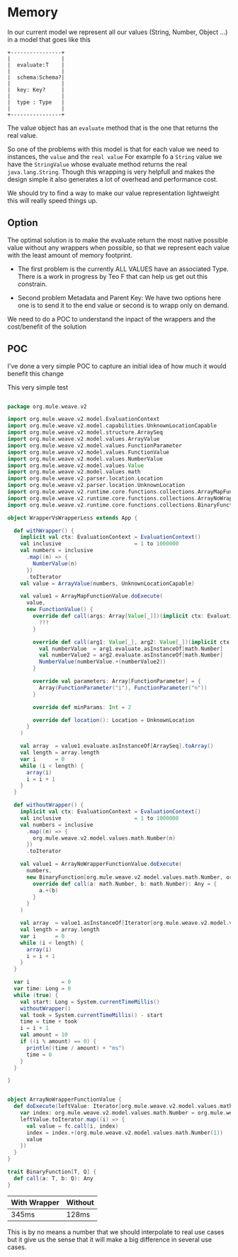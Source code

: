# Memory


In our current model we represent all our values (String, Number, Object ...) in a model that goes like this


    +----------------+
    |                |
    |  evaluate:T    |
    |                |
    |  schema:Schema?|
    |                |
    |  key: Key?     |
    |                |
    |  type : Type   |
    |                |        
    +----------------+

The value object has an `evaluate` method that is the one that returns the real value. 

So one of the problems with this model is that for each value we need to instances, the `value` and the `real value` For example fo a `String` value we have the `StringValue` whose evaluate method returns the real `java.lang.String`. Though this wrapping is very helpfull and makes the design simple it also generates a lot of overhead and performance cost. 

We should try to find a way to make our value representation lightweight this will really speed things up. 


## Option

The optimal solution is to make the evaluate return the most native possible value without any wrappers when possible, so that we represent each value with the least amount of memory footprint.

- The first problem is the currently ALL VALUES have an associated Type. There is a work in progress by Teo F that can help us get out this constrain.

- Second problem Metadata and Parent Key: We have two options here one is to send it to the end value or second is to wrapp only on demand. 


We need to do a POC to understand the inpact of the wrappers and the cost/benefit of the solution


## POC

I've done a very simple POC to capture an initial idea of how much it would benefit this change

This very simple test 

```scala

package org.mule.weave.v2

import org.mule.weave.v2.model.EvaluationContext
import org.mule.weave.v2.model.capabilities.UnknownLocationCapable
import org.mule.weave.v2.model.structure.ArraySeq
import org.mule.weave.v2.model.values.ArrayValue
import org.mule.weave.v2.model.values.FunctionParameter
import org.mule.weave.v2.model.values.FunctionValue
import org.mule.weave.v2.model.values.NumberValue
import org.mule.weave.v2.model.values.Value
import org.mule.weave.v2.model.values.math
import org.mule.weave.v2.parser.location.Location
import org.mule.weave.v2.parser.location.UnknownLocation
import org.mule.weave.v2.runtime.core.functions.collections.ArrayMapFunctionValue
import org.mule.weave.v2.runtime.core.functions.collections.ArrayNoWrapperFunctionValue
import org.mule.weave.v2.runtime.core.functions.collections.BinaryFunction

object WrapperVsWrapperLess extends App {

  def withWrapper() {
    implicit val ctx: EvaluationContext = EvaluationContext()
    val inclusive                       = 1 to 1000000
    val numbers = inclusive
      .map((n) => {
        NumberValue(n)
      })
      .toIterator
    val value = ArrayValue(numbers, UnknownLocationCapable)

    val value1 = ArrayMapFunctionValue.doExecute(
      value,
      new FunctionValue() {
        override def call(args: Array[Value[_]])(implicit ctx: EvaluationContext): Value[_] = {
          ???
        }

        override def call(arg1: Value[_], arg2: Value[_])(implicit ctx: EvaluationContext): Value[_] = {
          val numberValue  = arg1.evaluate.asInstanceOf[math.Number]
          val numberValue2 = arg2.evaluate.asInstanceOf[math.Number]
          NumberValue(numberValue.+(numberValue2))
        }

        override val parameters: Array[FunctionParameter] = {
          Array(FunctionParameter("i"), FunctionParameter("n"))
        }

        override def minParams: Int = 2

        override def location(): Location = UnknownLocation
      }
    )

    val array  = value1.evaluate.asInstanceOf[ArraySeq].toArray()
    val length = array.length
    var i      = 0
    while (i < length) {
      array(i)
      i = i + 1
    }
  }

  def withoutWrapper() {
    implicit val ctx: EvaluationContext = EvaluationContext()
    val inclusive                       = 1 to 1000000
    val numbers = inclusive
      .map((n) => {
        org.mule.weave.v2.model.values.math.Number(n)
      })
      .toIterator

    val value1 = ArrayNoWrapperFunctionValue.doExecute(
      numbers,
      new BinaryFunction[org.mule.weave.v2.model.values.math.Number, org.mule.weave.v2.model.values.math.Number] {
        override def call(a: math.Number, b: math.Number): Any = {
          a.+(b)
        }
      }
    )

    val array  = value1.asInstanceOf[Iterator[org.mule.weave.v2.model.values.math.Number]].toArray
    val length = array.length
    var i      = 0
    while (i < length) {
      array(i)
      i = i + 1
    }
  }

  var i          = 0
  var time: Long = 0
  while (true) {
    val start: Long = System.currentTimeMillis()
    withoutWrapper()
    val took = System.currentTimeMillis() - start
    time = time + took
    i = i + 1
    val amount = 10
    if ((i % amount) == 0) {
      println((time / amount) + "ms")
      time = 0
    }
  }

}


object ArrayNoWrapperFunctionValue {
  def doExecute(leftValue: Iterator[org.mule.weave.v2.model.values.math.Number], fc: BinaryFunction[org.mule.weave.v2.model.values.math.Number, org.mule.weave.v2.model.values.math.Number]): Any = {
    var index: org.mule.weave.v2.model.values.math.Number = org.mule.weave.v2.model.values.math.Number(0)
    leftValue.toIterator.map((i) => {
      val value = fc.call(i, index)
      index = index.+(org.mule.weave.v2.model.values.math.Number(1))
      value
    })
  }
}

trait BinaryFunction[T, Q] {
  def call(a: T, b: Q): Any
}

```



|With Wrapper | Without|
|---|---|
|345ms | 128ms|



This is by no means a number that we should interpolate to real use cases but it give us the sense that it will make a big difference in several use cases.




